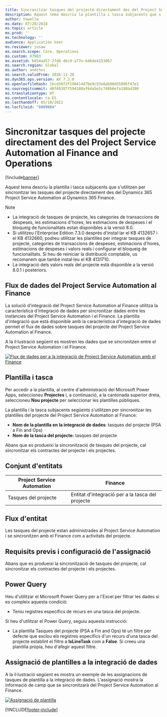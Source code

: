 ```yaml
---
title: Sincronitzar tasques del projecte directament des del Project Service Automation al Finance and Operations
description: Aquest tema descriu la plantilla i tasca subjacents que s'utilitzen per sincronitzar les tasques del projecte directament des del Microsoft Dynamics 365 Project Service Automation al Dynamics 365 Finance.
author: Yowelle
ms.date: 07/20/2018
ms.topic: article
ms.prod: ''
ms.technology: ''
audience: Application User
ms.reviewer: josaw
ms.search.scope: Core, Operations
ms.custom: 87983
ms.assetid: b454ad57-2fd6-46c9-a77e-646de4153067
ms.search.region: Global
ms.author: andchoi
ms.search.validFrom: 2016-11-28
ms.dyn365.ops.version: AX 7.3.0
ms.openlocfilehash: 16cd38f2f190414d7be9c93e8ab90d55006f47e1
ms.sourcegitcommit: 40f68387f594180af64a5e5c748b6efa188bd300
ms.translationtype: HT
ms.contentlocale: ca-ES
ms.lasthandoff: 05/10/2021
ms.locfileid: "6009964"
---
```

# <a name="synchronize-project-tasks-directly-from-project-service-automation-to-finance-and-operations"></a>Sincronitzar tasques del projecte directament des del Project Service Automation al Finance and Operations

[!include[banner](../includes/banner.md)]

Aquest tema descriu la plantilla i tasca subjacents que s'utilitzen per sincronitzar les tasques del projecte directament des del Dynamics 365 Project Service Automation al Dynamics 365 Finance.

> [!NOTE]
> - La integració de tasques de projecte, les categories de transaccions de despeses, les estimacions d'hores, les estimacions de despeses i el bloqueig de funcionalitats estan disponibles a la versió 8.0.
> - Si utilitzeu l'Enterprise Edition 7.3.0 després d'instal·lar el KB 4132657 i el KB 4132660, podreu utilitzar les plantilles per integrar tasques de projecte, categories de transaccions de despeses, estimacions d'hores, estimacions de despeses i valors reals i configurar el bloqueig de funcionalitats. Si heu de reiniciar la distribució comptable, us recomanem que també instal·leu el KB 4131710.
> - La integració dels valors reals del projecte està disponible a la versió 8.0.1 i posteriors.

## <a name="data-flow-for-project-service-automation-to-finance"></a>Flux de dades del Project Service Automation al Finance

La solució d'integració del Project Service Automation al Finance utilitza la característica d'integració de dades per sincronitzar dades entre les instàncies del Project Service Automation i el Finance. La plantilla d'integració que està disponible amb la característica d'integració de dades permet el flux de dades sobre tasques del projecte del Project Service Automation al Finance.

A la il·lustració següent es mostren les dades que se sincronitzen entre el Project Service Automation i el Finance.

[![Flux de dades per a la integració de Project Service Automation amb el Finance](./media/ProjectTasksFlow.png)](./media/ProjectTasksFlow.png)

## <a name="template-and-task"></a>Plantilla i tasca

Per accedir a la plantilla, al centre d'administració del Microsoft Power Apps, seleccioneu **Projectes** i, a continuació, a la cantonada superior dreta, seleccioneu **Nou projecte** per seleccionar les plantilles públiques.

La plantilla i la tasca subjacents següents s'utilitzen per sincronitzar les plantilles del projecte del Project Service Automation al Finance:

- **Nom de la plantilla en la integració de dades**: tasques del projecte (PSA a Fin and Ops)
- **Nom de la tasca del projecte:** tasques del projecte

Abans que es produeixi la sincronització de tasques del projecte, cal sincronitzar els contractes del projecte i els projectes.

## <a name="entity-set"></a>Conjunt d'entitats

| Project Service Automation | Finance                             |
|----------------------------|-------------------------------------|
| Tasques del projecte              | Entitat d'integració per a la tasca del projecte |

## <a name="entity-flow"></a>Flux d'entitat

Les tasques del projecte estan administrades al Project Service Automation i se sincronitzen amb el Finance com a activitats del projecte.

## <a name="prerequisites-and-mapping-setup"></a>Requisits previs i configuració de l'assignació

Abans que es produeixi la sincronització de tasques del projecte, cal sincronitzar els contractes del projecte i els projectes.

## <a name="power-query"></a>Power Query

Heu d'utilitzar el Microsoft Power Query per a l'Excel per filtrar les dades si es compleix aquesta condició:

- Teniu registres específics de recurs en una tasca del projecte.

Si heu d'utilitzar el Power Query, seguiu aquesta instrucció:

- La plantilla Tasques del projecte (PSA a Fin and Ops) té un filtre per defecte que exclou els registres específics d'un recurs d'una tasca del projecte establint el filtre a **IsLineTask** com a **False**. Si creeu una plantilla pròpia, heu d'afegir aquest filtre.

## <a name="template-mapping-in-data-integration"></a>Assignació de plantilles a la integració de dades

A la il·lustració següent es mostra un exemple de les assignacions de tasques de plantilla a la integració de dades. L'assignació mostra la informació de camp que se sincronitzarà del Project Service Automation al Finance.

[![Assignació de plantilla](./media/ProjectTasksMapping.png)](./media/ProjectTasksMapping.png)


[!INCLUDE[footer-include](../includes/footer-banner.md)]
